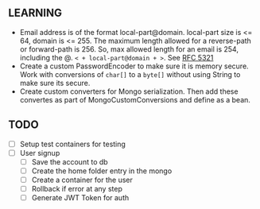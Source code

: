 ## LEARNING

- Email address is of the format local-part@domain. local-part size is <= 64, domain 
is <= 255. The maximum length allowed for a reverse-path or forward-path is 256. 
So, max allowed length for an email is 254, including the @. `< + local-part@domain + >`. 
See [RFC 5321](https://datatracker.ietf.org/doc/html/rfc5321#section-4.5.3.1)
- Create a custom PasswordEncoder to make sure it is memory secure. Work with 
conversions of `char[]` to a `byte[]` without using String to make sure its secure.
- Create custom converters for Mongo serialization. Then add these convertes as part of MongoCustomConversions and define as a bean.
## TODO

- [ ] Setup test containers for testing
- [ ] User signup
    - [ ] Save the account to db
    - [ ] Create the home folder entry in the mongo
    - [ ] Create a container for the user
    - [ ] Rollback if error at any step
    - [ ] Generate JWT Token for auth

